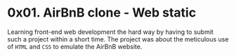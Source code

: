 # 0x01. AirBnB clone - Web static 
Learning front-end web development the hard way by having to submit such a project within a short time. The project was about the meticulous use of `HTML` and `CSS` to emulate the AirBnB website.
